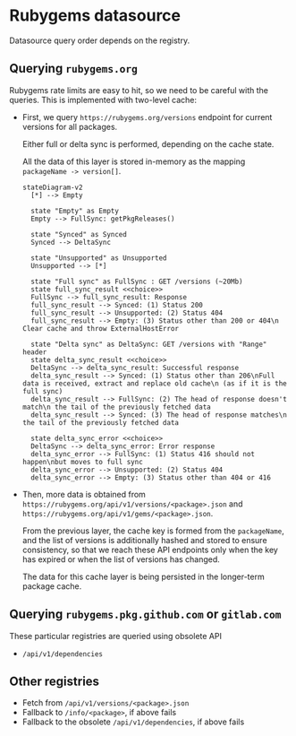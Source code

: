 # Rubygems datasource

Datasource query order depends on the registry.

## Querying `rubygems.org`

Rubygems rate limits are easy to hit, so we need to be careful with the queries.
This is implemented with two-level cache:

- First, we query `https://rubygems.org/versions` endpoint for current versions for all packages.

  Either full or delta sync is performed, depending on the cache state.

  All the data of this layer is stored in-memory as the mapping `packageName -> version[]`.

  ```mermaid
  stateDiagram-v2
    [*] --> Empty

    state "Empty" as Empty
    Empty --> FullSync: getPkgReleases()

    state "Synced" as Synced
    Synced --> DeltaSync

    state "Unsupported" as Unsupported
    Unsupported --> [*]

    state "Full sync" as FullSync : GET /versions (~20Mb)
    state full_sync_result <<choice>>
    FullSync --> full_sync_result: Response
    full_sync_result --> Synced: (1) Status 200
    full_sync_result --> Unsupported: (2) Status 404
    full_sync_result --> Empty: (3) Status other than 200 or 404\n Clear cache and throw ExternalHostError

    state "Delta sync" as DeltaSync: GET /versions with "Range" header
    state delta_sync_result <<choice>>
    DeltaSync --> delta_sync_result: Successful response
    delta_sync_result --> Synced: (1) Status other than 206\nFull data is received, extract and replace old cache\n (as if it is the full sync)
    delta_sync_result --> FullSync: (2) The head of response doesn't match\n the tail of the previously fetched data
    delta_sync_result --> Synced: (3) The head of response matches\n the tail of the previously fetched data

    state delta_sync_error <<choice>>
    DeltaSync --> delta_sync_error: Error response
    delta_sync_error --> FullSync: (1) Status 416 should not happen\nbut moves to full sync
    delta_sync_error --> Unsupported: (2) Status 404
    delta_sync_error --> Empty: (3) Status other than 404 or 416
  ```

- Then, more data is obtained from `https://rubygems.org/api/v1/versions/<package>.json` and `https://rubygems.org/api/v1/gems/<package>.json`.

  From the previous layer, the cache key is formed from the `packageName`, and the list of versions is additionally hashed and stored to ensure consistency, so that we reach these API endpoints only when the key has expired or when the list of versions has changed.

  The data for this cache layer is being persisted in the longer-term package cache.

## Querying `rubygems.pkg.github.com` or `gitlab.com`

These particular registries are queried using obsolete API

- `/api/v1/dependencies`

## Other registries

- Fetch from `/api/v1/versions/<package>.json`
- Fallback to `/info/<package>`, if above fails
- Fallback to the obsolete `/api/v1/dependencies`, if above fails
